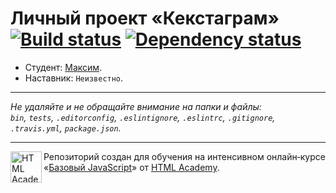 # Личный проект «Кекстаграм» [![Build status][travis-image]][travis-url] [![Dependency status][dependency-image]][dependency-url]

* Студент: [Максим](https://up.htmlacademy.ru/javascript/8/user/106374).
* Наставник: `Неизвестно`.

---

_Не удаляйте и не обращайте внимание на папки и файлы:_<br>
_`bin`, `tests`, `.editorconfig`, `.eslintignore`, `.eslintrc`, `.gitignore`, `.travis.yml`, `package.json`._

---

<a href="https://htmlacademy.ru/intensive/javascript"><img align="left" width="50" height="50" title="HTML Academy" src="https://up.htmlacademy.ru/static/img/intensive/javascript/logo-for-github.svg"></a>

Репозиторий создан для обучения на интенсивном онлайн‑курсе «[Базовый JavaScript](https://htmlacademy.ru/intensive/javascript)» от [HTML Academy](https://htmlacademy.ru).

[travis-image]: https://travis-ci.org/htmlacademy-javascript/106374-kekstagram.svg?branch=master
[travis-url]: https://travis-ci.org/htmlacademy-javascript/106374-kekstagram
[dependency-image]: https://david-dm.org/htmlacademy-javascript/106374-kekstagram.svg?style=flat-square
[dependency-url]: https://david-dm.org/htmlacademy-javascript/106374-kekstagram
